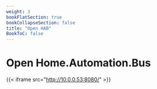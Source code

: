 ```yaml
---
weight: 3
bookFlatSection: true
bookCollapseSection: false
title: "Open HAB"
BookToC: false
---
```

# Open Home.Automation.Bus
{{< iframe src="http://10.0.0.53:8080/" >}}
